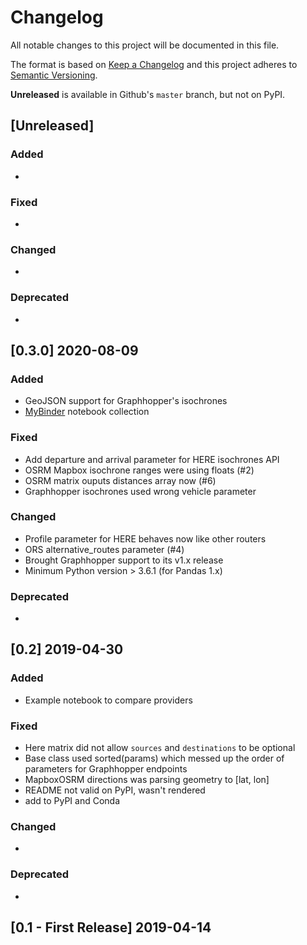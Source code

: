 # Changelog
All notable changes to this project will be documented in this file.

The format is based on [Keep a Changelog](http://keepachangelog.com/en/1.0.0/)
and this project adheres to [Semantic Versioning](http://semver.org/spec/v2.0.0.html).

**Unreleased** is available in Github's `master` branch, but not on PyPI.

## [Unreleased]
### Added
-
### Fixed
-
### Changed
-
### Deprecated
-

## [0.3.0] 2020-08-09
### Added
- GeoJSON support for Graphhopper's isochrones
- [MyBinder](https://mybinder.org/v2/gh/gis-ops/routing-py/master?filepath=examples) notebook collection
### Fixed
- Add departure and arrival parameter for HERE isochrones API
- OSRM Mapbox isochrone ranges were using floats (#2)
- OSRM matrix ouputs distances array now (#6)
- Graphhopper isochrones used wrong vehicle parameter
### Changed
- Profile parameter for HERE behaves now like other routers
- ORS alternative_routes parameter (#4)
- Brought Graphhopper support to its v1.x release
- Minimum Python version > 3.6.1 (for Pandas 1.x)
### Deprecated
-

## [0.2] 2019-04-30
### Added
- Example notebook to compare providers
### Fixed
- Here matrix did not allow `sources` and `destinations` to be optional
- Base class used sorted(params) which messed up the order of parameters for Graphhopper endpoints
- MapboxOSRM directions was parsing geometry to \[lat, lon\]
- README not valid on PyPI, wasn't rendered
- add to PyPI and Conda
### Changed
-
### Deprecated
-

## [0.1 - First Release] 2019-04-14